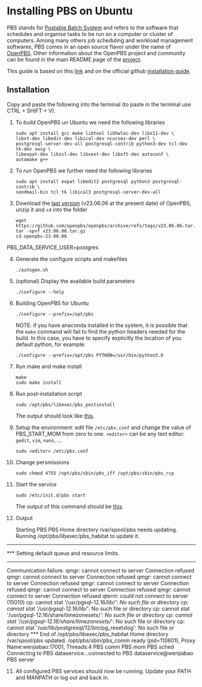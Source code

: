 # Installing PBS on Ubuntu

PBS stands for [Postable Batch System](https://en.wikipedia.org/wiki/Portable_Batch_System) and refers to the software that schedules and organise tasks to be run on a computer or cluster of computers.
Among many others job scheduling and workload management softwares, PBS comes in an open source flavor under the name of [OpenPBS](https://www.openpbs.org/).
Other information about the OpenPBS project and community can be found in the main README page of the [project](https://github.com/openpbs/openpbs). 

This guide is based on this [link](https://drtailor.medium.com/how-to-quickly-set-up-openpbs-on-ubuntu-20-04-for-single-node-workload-scheduling-704140d074e8) and on the official github [installation guide](https://github.com/openpbs/openpbs/blob/master/INSTALL).

## Installation

Copy and paste the following into the terminal (to paste in the terminal use CTRL + SHIFT + V).
1. To *build* OpenPBS un Ubuntu we need the following libraries
   
   ```
   sudo apt install gcc make libtool libhwloc-dev libx11-dev \
   libxt-dev libedit-dev libical-dev ncurses-dev perl \
   postgresql-server-dev-all postgresql-contrib python3-dev tcl-dev tk-dev swig \
   libexpat-dev libssl-dev libxext-dev libxft-dev autoconf \
   automake g++
   ```

2. To *run* OpenPBS we further need the following libraries
   
   ```
   sudo apt install expat libedit2 postgresql python3 postgresql-contrib \
   sendmail-bin tcl tk libical3 postgresql-server-dev-all
   ```

3. Download the [last version](https://github.com/openpbs/openpbs/releases/latest) (v23.06.06 at the present date) of OpenPBS, unzip it and `cd` into the folder

   ```
   wget https://github.com/openpbs/openpbs/archive/refs/tags/v23.06.06.tar.gz
   tar -xpvf v23.06.06.tar.gz
   cd openpbs-23.06.06
   ```


PBS_DATA_SERVICE_USER=postgres

4. Generate the configure scripts and makefiles

   ```
   ./autogen.sh
   ```

5. (optional) Display the available build parameters

   ```
   ./configure --help
   ```

6. Building OpenPBS for Ubuntu

   ```
   ./configure --prefix=/opt/pbs
   ```
   NOTE: if you have anaconda installed in the system, it is possible that the `make` command will fail to find the python headers needed for the build.
   In this case, you have to specify explicitly the location of you default python, for example:
   ```
   ./configure --prefix=/opt/pbs PYTHON=/usr/bin/python3.8
   ```

7. Run make and make install
   ```
   make
   sudo make install
   ```
   

8. Run post-installation script

   ```
   sudo /opt/pbs/libexec/pbs_postinstall
   ```
   The output should look like [this](pbs_postinstall.txt).
   
9. Setup the environment: edit file `/etc/pbs.conf` and change the value of PBS_START_MOM from zero to one.
   `<editor>` can be any text editor: `gedit`, `vim`, `nano`, ...
   
   ```
   sudo <editor> /etc/pbs.conf
   ```

10. Change persmissions

    ```
    sudo chmod 4755 /opt/pbs/sbin/pbs_iff /opt/pbs/sbin/pbs_rcp
    ```

11. Start the service

    ```
    sudo /etc/init.d/pbs start
    ```
    The output of this command should be [this](pbs_start.txt).

13. Output

    Starting PBS
PBS Home directory /var/spool/pbs needs updating.
Running /opt/pbs/libexec/pbs_habitat to update it.
***
*** Setting default queue and resource limits.
***
Communication failure.
qmgr: cannot connect to server 
Connection refused
qmgr: cannot connect to server 
Connection refused
qmgr: cannot connect to server 
Connection refused
qmgr: cannot connect to server 
Connection refused
qmgr: cannot connect to server 
Connection refused
qmgr: cannot connect to server 
Connection refused
qterm: could not connect to server  (15010)
cp: cannot stat '/usr/pgsql-12.16/lib/*': No such file or directory
cp: cannot stat '/usr/pgsql-12.16/lib/*': No such file or directory
cp: cannot stat '/usr/pgsql-12.16/share/timezonesets/*': No such file or directory
cp: cannot stat '/usr/pgsql-12.16/share/timezonesets/*': No such file or directory
cp: cannot stat '/usr/lib/postgresql/12/bin/pg_resetxlog': No such file or directory
*** End of /opt/pbs/libexec/pbs_habitat
Home directory /var/spool/pbs updated.
/opt/pbs/sbin/pbs_comm ready (pid=110601), Proxy Name:wenjiabao:17001, Threads:4
PBS comm
PBS mom
PBS sched
Connecting to PBS dataservice...connected to PBS dataservice@wenjiabao
PBS server

11. All configured PBS services should now be running. Update your PATH and MANPATH or log out and back in.
